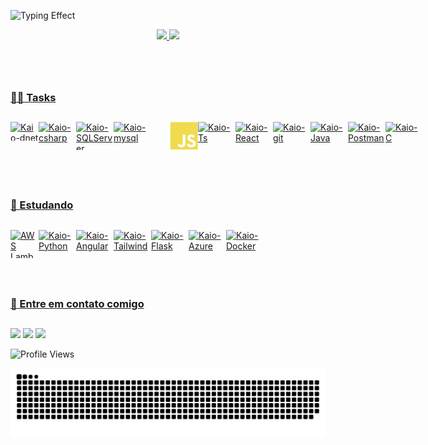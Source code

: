 ![Typing Effect](https://readme-typing-svg.demolab.com/?lines=Olá+Dev!+😁😁😁;Bem+vindo+aos+meus+repositórios!&center=true&size=30&pause=1000&color=ffffff&width=1000&cursorColor=ff0000&duration=4000)
<br>

<div align="center">
  <a href="https://github.com/KaioGalvao">
  <img height="175em" src="https://github-readme-stats.vercel.app/api?username=KaioGalvao&show_icons=true&theme=dark&include_all_commits=true&count_private=tru"/>
  <img height="175em" src="https://github-readme-stats.vercel.app/api/top-langs/?username=KaioGalvao&layout=compact&langs_count=7&theme=dark"/>
</div><br>
 
<h3><br><br> 👩‍💻 Tasks<h3>
  
  ##
  <div style="display: flex">
     <img align="center" alt="Kaio-dnet" height="30" width="45" src="https://cdn.jsdelivr.net/gh/devicons/devicon/icons/dot-net/dot-net-plain-wordmark.svg">
    <img align="center" alt="Kaio-csharp" height="45" width="60" src="https://cdn.jsdelivr.net/gh/devicons/devicon/icons/csharp/csharp-original.svg">
    <img align="center" alt="Kaio-SQLServer" height="45" width="60" src="https://cdn.jsdelivr.net/gh/devicons/devicon/icons/microsoftsqlserver/microsoftsqlserver-plain.svg">
    <img align="center" alt="Kaio-mysql" height="60" width="90" src="https://cdn.jsdelivr.net/gh/devicons/devicon/icons/mysql/mysql-original-wordmark.svg">
    <img align="center" alt="Kaio-Js" height="45" width="60" src="https://raw.githubusercontent.com/devicons/devicon/master/icons/javascript/javascript-plain.svg">
    <img align="center" alt="Kaio-Ts" height="45" width="60" src="https://cdn.jsdelivr.net/gh/devicons/devicon/icons/typescript/typescript-original.svg">
    <img align="center" alt="Kaio-React" height="45" width="60" src="https://cdn.jsdelivr.net/gh/devicons/devicon/icons/react/react-original.svg">
    <img align="center" alt="Kaio-git" height="45" width="60" src="https://cdn.jsdelivr.net/gh/devicons/devicon/icons/git/git-original.svg">
    <img align="center" alt="Kaio-Java" height="45" width="60" src="https://cdn.jsdelivr.net/gh/devicons/devicon/icons/java/java-original-wordmark.svg">
    <img align="center" alt="Kaio-Postman" height="45" width="60" src="https://cdn.jsdelivr.net/gh/devicons/devicon/icons/postman/postman-original.svg">
    <img align="center" alt="Kaio-C" height="45" width="60" src="https://cdn.jsdelivr.net/gh/devicons/devicon/icons/c/c-original.svg">
  
  </div>

  <h3><br><br>📘 Estudando<h3>
    
##
    
<div style="display: flex">
    <img src="https://cdn.jsdelivr.net/gh/devicons/devicon@latest/icons/amazonwebservices/amazonwebservices-original-wordmark.svg" width="45" height="45" alt="AWS Lambda"/>
    <img align="center" alt="Kaio-Python" height="45" width="60" src="https://cdn.jsdelivr.net/gh/devicons/devicon/icons/python/python-original.svg">
    <img align="center" alt="Kaio-Angular" height="45" width="60" src="https://cdn.jsdelivr.net/gh/devicons/devicon/icons/angularjs/angularjs-original.svg">
    <img align="center" alt="Kaio-Tailwind" height="45" width="60" src="https://cdn.jsdelivr.net/gh/devicons/devicon/icons/tailwindcss/tailwindcss-original.svg">
    <img align="center" alt="Kaio-Flask" height="45" width="60" src="https://cdn.jsdelivr.net/gh/devicons/devicon/icons/flask/flask-original.svg">
    <img align="center" alt="Kaio-Azure" height="45" width="60" src="https://cdn.jsdelivr.net/gh/devicons/devicon/icons/azure/azure-original.svg">
    <img align="center" alt="Kaio-Docker" height="45" width="60" src="https://cdn.jsdelivr.net/gh/devicons/devicon/icons/docker/docker-original.svg">
</div>
  
  
  <h3><br><br>📲 Entre em contato comigo<h3>
    
##
  
 <div> 
  <a href="https://instagram.com/euk.kaio" target="_blank"><img src="https://img.shields.io/badge/-Instagram-%23E4405F?style=for-the-badge&logo=instagram&logoColor=white" target="_blank"></a>
  <a href = "mailto:kaiovsagalvao@gmail.com"><img src="https://img.shields.io/badge/-Gmail-%23333?style=for-the-badge&logo=gmail&logoColor=white" target="_blank"></a>
  <a href = "https://linkedin.com/in/kaio-galvao"><img src="https://img.shields.io/badge/-LinkedIn-%230077B5?style=for-the-badge&logo=linkedin&logoColor=white" target="_blank"></a>

![Profile Views](https://komarev.com/ghpvc/?username=KaioGalvao&color=blue&style=flat-square)
</div>
  
![Snake animation](https://github.com/Platane/snk/raw/output/github-contribution-grid-snake.svg)
   
